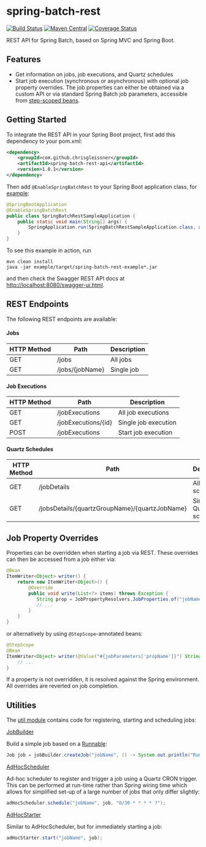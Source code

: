 # spring-batch-rest

[![Build Status](https://travis-ci.org/chrisgleissner/spring-batch-rest.svg?branch=master)](https://travis-ci.org/chrisgleissner/spring-batch-rest)
[![Maven Central](https://img.shields.io/maven-metadata/v/http/central.maven.org/maven2/com/github/chrisgleissner/spring-batch-rest-api/maven-metadata.xml.svg)](https://search.maven.org/artifact/com.github.chrisgleissner/spring-batch-rest-api)
[![Coverage Status](https://coveralls.io/repos/github/chrisgleissner/spring-batch-rest/badge.svg?branch=master)](https://coveralls.io/github/chrisgleissner/spring-batch-rest?branch=master)

REST API for Spring Batch, based on Spring MVC and Spring Boot.

## Features
- Get information on jobs, job executions, and Quartz schedules
- Start job execution (synchronous or asynchronous) with optional job property overrides. The job properties can
either be obtained via a custom API or via standard Spring Batch job parameters, accessible from <a href="https://docs.spring.io/spring-batch/trunk/apidocs/org/springframework/batch/core/scope/StepScope.html">step-scoped beans</a>.

## Getting Started

To integrate the REST API in your Spring Boot project, first add this dependency to your pom.xml:
```xml
<dependency>
    <groupId>com.github.chrisgleissner</groupId>
    <artifactId>spring-batch-rest-api</artifactId>
    <version>1.0.1</version>
</dependency>
```

Then add `@EnableSpringBatchRest` to your Spring Boot application class, for <a href="https://github.com/chrisgleissner/spring-batch-rest/blob/master/example/src/main/java/com/github/chrisgleissner/springbatchrest/example/SpringBatchRestSampleApplication.java">example</a>:
```java
@SpringBootApplication
@EnableSpringBatchRest
public class SpringBatchRestSampleApplication {
    public static void main(String[] args) {
        SpringApplication.run(SpringBatchRestSampleApplication.class, args);
    }
}
```

To see this example in action, run
```text
mvn clean install
java -jar example/target/spring-batch-rest-example*.jar
```
and then check the Swagger REST API docs at 
<a href="http://localhost:8080/swagger-ui.html">http://localhost:8080/swagger-ui.html</a>. 


## REST Endpoints

The following REST endpoints are available:

#### Jobs

| HTTP Method  | Path                   | Description  |
|--------------|------------------------|--------------|
| GET          | /jobs                  | All jobs  |
| GET          | /jobs/{jobName}        | Single job  |

#### Job Executions

| HTTP Method  | Path                   | Description  |
|--------------|------------------------|--------------|
| GET          | /jobExecutions         | All job executions |
| GET          | /jobExecutions/{id}    | Single job execution |
| POST         | /jobExecutions         | Start job execution |

#### Quartz Schedules

| HTTP Method  | Path                   | Description  |
|--------------|------------------------|--------------|
| GET          | /jobDetails            | All Quartz schedules   |
| GET          | /jobsDetails/{quartzGroupName}/{quartzJobName}  | Single Quartz schedule |


## Job Property Overrides

Properties can be overridden when starting a job via REST. These overrides can then be accessed from a job either via:
```java
@Bean
ItemWriter<Object> writer() {
    return new ItemWriter<Object>() {
        @Override
        public void write(List<?> items) throws Exception {
           String prop = JobPropertyResolvers.JobProperties.of("jobName").getProperty("propName");
           // ...
        }
    }
}
```
or alternatively by using `@StepScope`-annotated beans:
```java
@StepScope
@Bean 
ItemWriter<Object> writer(@Value("#{jobParameters['propName']}") String prop) {
    // ... 
}
```

If a property is not overridden, it is resolved against the Spring environment. All overrides are reverted on job completion.

## Utilities

The <a href="https://github.com/chrisgleissner/spring-batch-rest/tree/master/util/src/main/java/com/github/chrisgleissner/springbatchrest/util">util module</a> contains code for registering, starting and scheduling jobs:

[JobBuilder](https://github.com/chrisgleissner/spring-batch-rest/blob/master/util/src/main/java/com/github/chrisgleissner/springbatchrest/util/adhoc/JobBuilder.java)

Build a simple job based on a <a href="https://docs.oracle.com/en/java/javase/11/docs/api/java.base/java/lang/Runnable.html">Runnable</a>:

```java
Job job = jobBuilder.createJob("jobName", () -> System.out.println("Running job"));
```

[AdHocScheduler](https://github.com/chrisgleissner/spring-batch-rest/blob/master/util/src/main/java/com/github/chrisgleissner/springbatchrest/util/adhoc/AdHocScheduler.java)

Ad-hoc scheduler to register and trigger a job using a Quartz CRON trigger. This can be performed at 
run-time rather than Spring wiring time which allows for simplified set-up of a large number of jobs that only 
differ slightly:

```java
adHocScheduler.schedule("jobName", job, "0/30 * * * * ?");
```

[AdHocStarter](https://github.com/chrisgleissner/spring-batch-rest/blob/master/util/src/main/java/com/github/chrisgleissner/springbatchrest/util/adhoc/AdHocStarter.java)

Similar to AdHocScheduler, but for immediately starting a job:

```java
adHocStarter.start("jobName", job);

```

